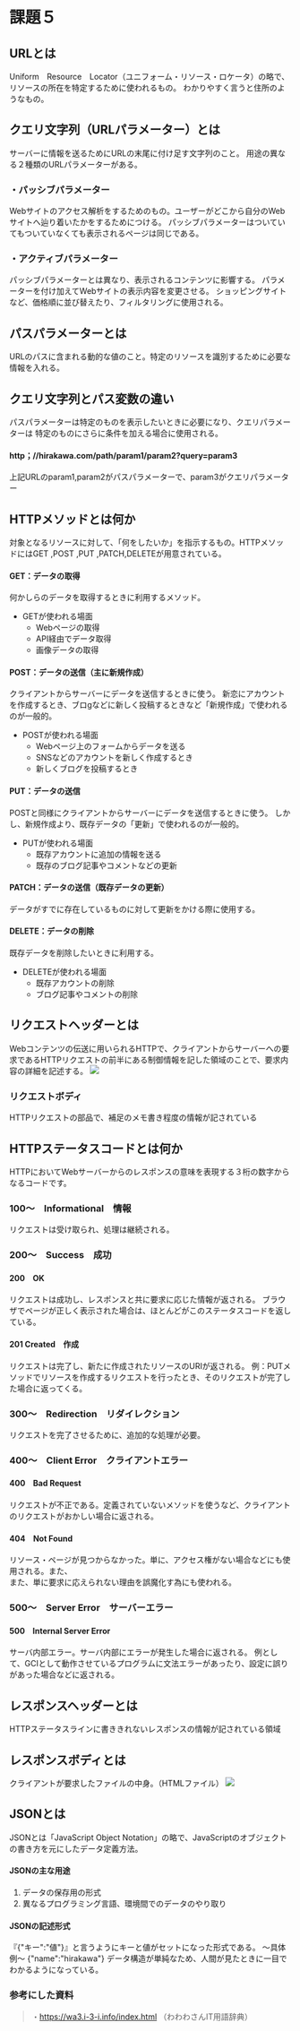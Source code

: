 # 課題５

## URLとは
Uniform　Resource　Locator（ユニフォーム・リソース・ロケータ）の略で、リソースの所在を特定するために使われるもの。
わかりやすく言うと住所のようなもの。

## クエリ文字列（URLパラメーター）とは
サーバーに情報を送るためにURLの末尾に付け足す文字列のこと。
用途の異なる２種類のURLパラメーターがある。

### ・パッシブパラメーター
Webサイトのアクセス解析をするためのもの。ユーザーがどこから自分のWebサイトへ辿り着いたかをするためにつける。
パッシブパラメーターはついていてもついていなくても表示されるページは同じである。

### ・アクティブパラメーター
パッシブパラメーターとは異なり、表示されるコンテンツに影響する。
パラメーターを付け加えてWebサイトの表示内容を変更させる。
ショッピングサイトなど、価格順に並び替えたり、フィルタリングに使用される。

## パスパラメーターとは
URLのパスに含まれる動的な値のこと。特定のリソースを識別するために必要な情報を入れる。

## クエリ文字列とパス変数の違い
パスパラメーターは特定のものを表示したいときに必要になり、クエリパラメーターは 特定のものにさらに条件を加える場合に使用される。
#### http；//hirakawa.com/path/param1/param2?query=param3
上記URLのparam1,param2がパスパラメーターで、param3がクエリパラメーター

## HTTPメソッドとは何か
対象となるリソースに対して、「何をしたいか」を指示するもの。HTTPメソッドにはGET ,POST ,PUT ,PATCH,DELETEが用意されている。

#### **GET：データの取得**
何かしらのデータを取得するときに利用するメソッド。
- GETが使われる場面
    - Webページの取得
    - API経由でデータ取得
    - 画像データの取得

####  **POST：データの送信（主に新規作成）** 
クライアントからサーバーにデータを送信するときに使う。
新恋にアカウントを作成するとき、ブロgなどに新しく投稿するときなど「新規作成」で使われるのが一般的。
- POSTが使われる場面
    - Webページ上のフォームからデータを送る
    - SNSなどのアカウントを新しく作成するとき
    - 新しくブログを投稿するとき

#### __PUT：データの送信__
POSTと同様にクライアントからサーバーにデータを送信するときに使う。
しかし、新規作成より、既存データの「更新」で使われるのが一般的。
- PUTが使われる場面
    - 既存アカウントに追加の情報を送る
    - 既存のブログ記事やコメントなどの更新

#### __PATCH：データの送信（既存データの更新）__
データがすでに存在しているものに対して更新をかける際に使用する。

#### __DELETE：データの削除__ 
既存データを削除したいときに利用する。
- DELETEが使われる場面
    - 既存アカウントの削除
    - ブログ記事やコメントの削除

## リクエストヘッダーとは
Webコンテンツの伝送に用いられるHTTPで、クライアントからサーバーへの要求であるHTTPリクエストの前半にある制御情報を記した領域のことで、要求内容の詳細を記述する。
<img src="https://github.com/Masaki-0225/kadai5/assets/134192771/afb8864b-16ac-455c-b2f8-7c0ef0a982a4">

### リクエストボディ
HTTPリクエストの部品で、補足のメモ書き程度の情報が記されている

## HTTPステータスコードとは何か
HTTPにおいてWebサーバーからのレスポンスの意味を表現する３桁の数字からなるコードです。
### 100〜　Informational　情報
リクエストは受け取られ、処理は継続される。
### 200〜　Success　成功
#### 200　OK
リクエストは成功し、レスポンスと共に要求に応じた情報が返される。
ブラウザでページが正しく表示された場合は、ほとんどがこのステータスコードを返している。

#### 201 Created　作成
リクエストは完了し、新たに作成されたリソースのURIが返される。
例：PUTメソッドでリソースを作成するリクエストを行ったとき、そのリクエストが完了した場合に返ってくる。
### 300〜　Redirection　リダイレクション
リクエストを完了させるために、追加的な処理が必要。
### 400〜　Client Error　クライアントエラー
#### 400　Bad Request
リクエストが不正である。定義されていないメソッドを使うなど、クライアントのリクエストがおかしい場合に返される。
#### 404　Not Found
リソース・ページが見つからなかった。単に、アクセス権がない場合などにも使用される。また、<br>
また、単に要求に応えられない理由を誤魔化す為にも使われる。
### 500〜　Server Error　サーバーエラー
#### 500　Internal Server Error
サーバ内部エラー。サーバ内部にエラーが発生した場合に返される。
例として、GCIとして動作させているプログラムに文法エラーがあったり、設定に誤りがあった場合などに返される。

## レスポンスヘッダーとは
HTTPステータスラインに書ききれないレスポンスの情報が記されている領域

## レスポンスボディとは
クライアントが要求したファイルの中身。（HTMLファイル）
<img src="https://github.com/Masaki-0225/kadai5/assets/134192771/aa94ce00-bdb0-49b9-87e5-864d6d6b1881">

## JSONとは
JSONとは「JavaScript Object Notation」の略で、JavaScriptのオブジェクトの書き方を元にしたデータ定義方法。
#### JSONの主な用途
1. データの保存用の形式
2. 異なるプログラミング言語、環境間でのデータのやり取り
#### JSONの記述形式
『{"キー":"値"}』と言うようにキーと値がセットになった形式である。
〜具体例〜
{"name":"hirakawa"}
データ構造が単純なため、人間が見たときに一目でわかるようになっている。

### 参考にした資料
>・https://wa3.i-3-i.info/index.html （わわわさんIT用語辞典）
